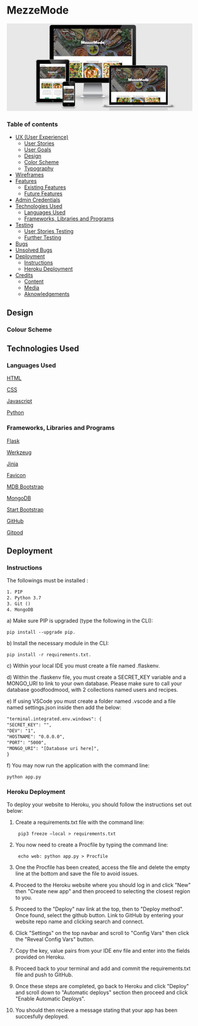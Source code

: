 # MezzeMode
![mockup](static/assets/img/mockup.png)

### Table of contents 
* [UX (User Experience)](#ux--user-experience-)
    + [User Stories](#user-stories)
    + [User Goals](#user-goals)
    + [Design](#design) 
    + [Color Scheme](#color-scheme) 
    + [Typography](#typography)
* [Wireframes](#wireframes)    
* [Features](#features)
   + [Existing Features](#existing-features)
   + [Future Features](#future-features) 
* [Admin Credentials](#admin-credentials)
* [Technologies Used](#technologies-used)
   + [Languages Used](#languages-used)
   + [Frameworks, Libraries and Programs](#frameworks)
* [Testing](#testing)
    + [User Stories Testing]()
    + [Further Testing]()
* [Bugs](#bugs)
* [Unsolved Bugs]()
* [Deployment](#deployment)
    + [Instructions](#instructions)
    + [Heroku Deployment](#heroku-deployment)
* [Credits](#credits)
    + [Content]()
    + [Media]()
    + [Aknowledgements]()
 
## Design
### Colour Scheme




## Technologies Used 
### Languages Used
   [HTML](https://en.wikipedia.org/wiki/HTML)

   [CSS](https://en.wikipedia.org/wiki/CSS)

   [Javascript](https://en.wikipedia.org/wiki/JavaScript)

   [Python](https://en.wikipedia.org/wiki/Python_(programming_language))

### Frameworks, Libraries and Programs
[Flask](https://flask.palletsprojects.com/en/2.0.x/)

[Werkzeug](https://flask.palletsprojects.com/en/2.0.x/)

[Jinja](https://flask.palletsprojects.com/en/2.0.x/)

[Favicon](https://en.wikipedia.org/wiki/Favicon)

[MDB Bootstrap](https://mdbootstrap.com/)

[MongoDB](https://www.mongodb.com/cloud/atlas/register)

[Start Bootstrap](https://startbootstrap.com/)

[GitHub](https://github.com/)

[Gitpod](https://www.gitpod.io/)


## Deployment
### Instructions

The followings must be installed :

    1. PIP
    2. Python 3.7
    3. Git ()
    4. MongoDB

a) Make sure PIP is upgraded (type the following in the CLI): 

    pip install --upgrade pip.

b) Install the necessary module in the CLI:

    pip install -r requirements.txt.

c) Within your local IDE you must create a file named .flaskenv.


d) Within the .flaskenv file, you must create a SECRET_KEY variable and a MONGO_URI to link to your own database. Please make sure to call your database goodfoodmood, with 2 collections named users and recipes.

e) If using VSCode you must create a folder named .vscode and a file named settings.json inside then add the below:

    "terminal.integrated.env.windows": {
    "SECRET_KEY": "",
    "DEV": "1",
    "HOSTNAME": "0.0.0.0",
    "PORT": "5000",
    "MONGO_URI": "[Database uri here]",
    } 

f) You may now run the application with the command line:

    python app.py

### Heroku Deployment

To deploy your website to Heroku, you should follow the instructions set out below:

1. Create a requirements.txt file with the command line:

        pip3 freeze –local > requirements.txt

2. You now need to create a Procfile by typing the command line:

        echo web: python app.py > Procfile

3. One the Procfile has been created, access the file and delete the empty line at the bottom and save the file to avoid issues.

4. Proceed to the Heroku website where you should log in and click "New" then "Create new app" and then proceed to selecting the closest region to you.

5. Proceed to the "Deploy" nav link at the top, then to "Deploy method". Once found, select the github button. Link to GitHub by entering your website repo name and clicking search and connect.

6. Click "Settings" on the top navbar and scroll to "Config Vars" then click the "Reveal Config Vars" button.

7. Copy the key, value pairs from your IDE env file and enter into the fields provided on Heroku.

8. Proceed back to your terminal and add and commit the requirements.txt file and push to GitHub.

9. Once these steps are completed, go back to Heroku and click "Deploy" and scroll down to "Automatic deploys" section then proceed and click "Enable Automatic Deploys". 

10. You should then recieve a message stating that your app has been succesfully deployed.

